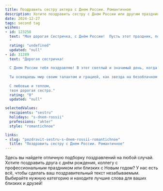 ```yaml
---
title: Поздравить сестру актера с Днем России. Романтичное
description: Хотите поздравить сестру с Днем России или другим праздником? Наш ИИ создаст незабываемое поздравление, а вы обязательно выделитесь среди других.  
date: 2024-12-27
tags: second tag
wishes:
- id: 123258
  text: "Моя дорогая Сестричка, с Днём России!  Пусть этот праздник, полный гордости за нашу страну, станет для тебя ярким и незабываемым, словно блистательная роль на самой престижной сцене.  Твой талант, твоя красота и твоя душа – настоящие сокровища нашей Родины.  Пусть счастье и любовь окружают тебя всегда, как аплодисменты благодарных зрителей.  Целую тебя крепко!
  "
  rating: "undefined"
  updated: "null"
- id: 31289
  text: "Дорогая сестричка!
  
  С Днем России тебя поздравляю! В этот светлый и значимый день, когда любовь к Родине особенно ярко сверкает в наших сердцах, хочу пожелать тебе, как истинной актрисе жизни, всегда находить в себе вдохновение и смелость. Пусть каждый твой спектакль, как и наша страна, будет полон ярких эмоций, надежд и свершений.
  
  Ты освещаешь мир своим талантом и грацией, как звезда на безоблачном небе. Пусть твоя жизнь будет насыщена чудесными ролями, любящими зрителями и искренними аплодисментами! Желаю, чтобы в каждом твоем новом дне звучал гимн любви и свободы, а сама жизнь была наполнена радостью, светом и гармонией.
  
  С любовью и теплом,
  твоя дорогая сестра."
  rating: "0"
  updated: "null"

selectedValues:
  recipients: "sestru"
  holidays: "s-dnem-rossii"
  professions: "akter"
  style: "romantichnoe"

links:
- slug: "pozdravit-sestru-s-dnem-rossii-romantichnoe"
  title: "Поздравить сестру с Днем России. Романтичное"
---
```


Здесь вы найдете отличную подборку поздравлений на любой случай. 
Хотите поздравить друга с днём рождения, коллегу с профессиональным праздником или близких с Новым годом? У нас есть всё, чтобы сделать ваш поздравительный текст незабываемым. Выбирайте нужную категорию и находите лучшие слова для ваших близких и друзей!
